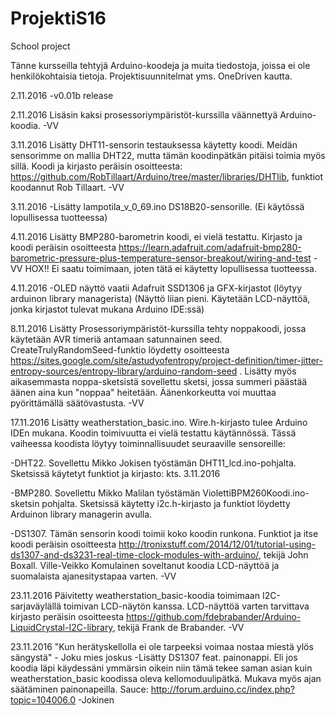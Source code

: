 # ProjektiS16
School project

Tänne kursseilla tehtyjä Arduino-koodeja ja muita tiedostoja, joissa ei ole henkilökohtaisia tietoja. Projektisuunnitelmat yms. OneDriven kautta.

2.11.2016
-v0.01b release

2.11.2016
Lisäsin kaksi prosessoriympäristöt-kurssilla väännettyä Arduino-koodia. -VV

3.11.2016
Lisätty DHT11-sensorin testauksessa käytetty koodi. Meidän sensorimme on mallia DHT22, mutta tämän koodinpätkän pitäisi toimia myös sillä. Koodi ja kirjasto peräisin osoitteesta: https://github.com/RobTillaart/Arduino/tree/master/libraries/DHTlib, funktiot koodannut Rob Tillaart. -VV

3.11.2016
-Lisätty lampotila_v_0_69.ino DS18B20-sensorille.
(Ei käytössä lopullisessa tuotteessa)

4.11.2016
Lisätty BMP280-barometrin koodi, ei vielä testattu. Kirjasto ja koodi peräisin osoitteesta https://learn.adafruit.com/adafruit-bmp280-barometric-pressure-plus-temperature-sensor-breakout/wiring-and-test -VV
HOX!! Ei saatu toimimaan, joten tätä ei käytetty lopullisessa tuotteessa.

4.11.2016
-OLED näyttö vaatii Adafruit SSD1306 ja GFX-kirjastot (löytyy arduinon library managerista)
(Näyttö liian pieni. Käytetään LCD-näyttöä, jonka kirjastot tulevat mukana Arduino IDE:ssä)

8.11.2016
Lisätty Prosessoriympäristöt-kurssilla tehty noppakoodi, jossa käytetään AVR timeriä antamaan satunnainen seed. CreateTrulyRandomSeed-funktio löydetty osoitteesta https://sites.google.com/site/astudyofentropy/project-definition/timer-jitter-entropy-sources/entropy-library/arduino-random-seed . Lisätty myös aikasemmasta noppa-sketsistä sovellettu sketsi, jossa summeri päästää äänen aina kun "noppaa" heitetään. Äänenkorkeutta voi muuttaa pyörittämällä säätövastusta. -VV

17.11.2016
Lisätty weatherstation_basic.ino. Wire.h-kirjasto tulee Arduino IDEn mukana. Koodin toimivuutta ei vielä testattu käytännössä. Tässä vaiheessa koodista löytyy toiminnallisuudet seuraaville sensoreille:

  -DHT22. Sovellettu Mikko Jokisen työstämän DHT11_lcd.ino-pohjalta. Sketsissä käytetyt funktiot ja kirjasto: kts. 3.11.2016
  
  -BMP280. Sovellettu Mikko Malilan työstämän ViolettiBPM260Koodi.ino-sketsin pohjalta. Sketsissä käytetty i2c.h-kirjasto ja
  funktiot löydetty Arduinon library managerin avulla.
  
  -DS1307. Tämän sensorin koodi toimii koko koodin runkona. Funktiot ja itse koodi peräisin osoitteesta http://tronixstuff.com/2014/12/01/tutorial-using-ds1307-and-ds3231-real-time-clock-modules-with-arduino/, tekijä John Boxall. Ville-Veikko Komulainen soveltanut koodia LCD-näyttöä ja suomalaista ajanesitystapaa varten. -VV
  
23.11.2016
Päivitetty weatherstation_basic-koodia toimimaan I2C-sarjaväylällä toimivan LCD-näytön kanssa. LCD-näyttöä varten tarvittava kirjasto peräisin osoitteesta https://github.com/fdebrabander/Arduino-LiquidCrystal-I2C-library, tekijä Frank de Brabander. -VV

23.11.2016
"Kun herätyskellolla ei ole tarpeeksi voimaa nostaa miestä ylös sängystä" - Joku mies joskus
-Lisätty DS1307 feat. painonappi. Eli jos koodia läpi käydessäni ymmärsin oikein niin tämä tekee saman asian kuin weatherstation_basic koodissa oleva kellomoduulipätkä. Mukava myös ajan säätäminen painonapeilla. Sauce: http://forum.arduino.cc/index.php?topic=104006.0 
-Jokinen
